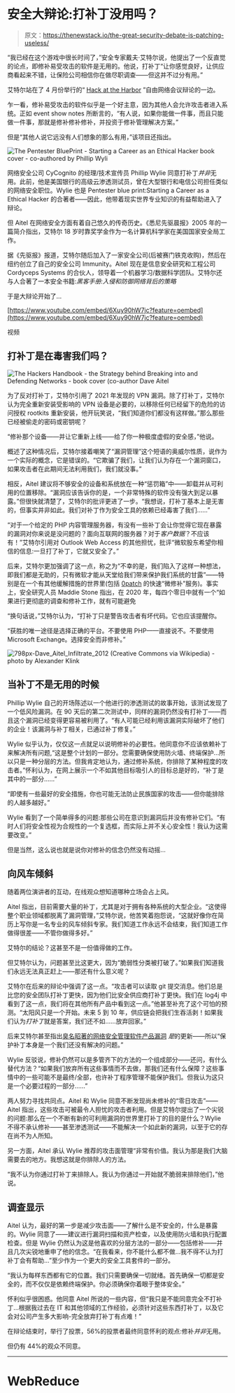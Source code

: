 # 安全大辩论:打补丁没用吗？

> 原文：<https://thenewstack.io/the-great-security-debate-is-patching-useless/>

“我已经在这个游戏中很长时间了，”安全专家戴夫·艾特尔说，他提出了一个反直觉的论点，即修补易受攻击的软件是无用的。他说，打补丁“让你感觉良好，让供应商看起来不错，让保险公司相信你在做尽职调查——但这并不过分有用。”

艾特尔站在了 4 月份举行的“ [Hack at the Harbor](https://hackattheharbor.com/) ”自由网络会议辩论的一边。

乍一看，修补易受攻击的软件似乎是一个好主意，因为其他人会允许攻击者进入系统。正如 event show notes 所断言的，“有人说，如果你能做一件事，而且只能做一件事，那就是修补修补修补，并投资于修补管理解决方案。”

但是“其他人说它远没有人们想象的那么有用，”该项目还指出。

![The Pentester BluePrint - Starting a Career as an Ethical Hacker book cover - co-authored by Phillip Wyli](img/be0ef9d98ce09a18c51218299cd4c1ed.png)

网络安全公司 CyCognito 的经理/技术宣传员 Phillip Wylie 同意打补丁*并非*无用。此前，他是美国银行的高级云渗透测试员，曾在大型银行和电信公司担任类似的网络安全职位。Wylie 也是 Pentester blue print:Starting a Career as a Ethical Hacker 的合著者——因此，他带着现实世界专业知识的有益帮助进入了辩论。

但 Aitel 在网络安全方面有着自己悠久的传奇历史。《悉尼先驱晨报》2005 年的一篇简介指出，艾特尔 18 岁时靠奖学金作为一名计算机科学家在美国国家安全局工作。

据《先驱报》报道，艾特尔随后加入了一家安全公司(后被赛门铁克收购)，然后在纽约创立了自己的安全公司 Immunity。Aitel 现在是信息安全研究和工程公司 Cordyceps Systems 的合伙人，领导着一个机器学习/数据科学团队。艾特尔还与人合著了一本安全书籍:*黑客手册:入侵和防御网络背后的策略*

于是大辩论开始了…

[https://www.youtube.com/embed/6Xuy90hW7jc?feature=oembed](https://www.youtube.com/embed/6Xuy90hW7jc?feature=oembed)

视频

## 打补丁是在毒害我们吗？

![ The Hackers Handbook - the Strategy behind Breaking into and Defending Networks - book cover (co-author Dave Aitel](img/4b76c2e8a6959564210d0246d7e4a63e.png)

为了反对打补丁，艾特尔引用了 2021 年发现的 VPN 漏洞。除了打补丁，艾特尔认为完全重新安装受影响的 VPN 设备是必要的，以移除任何已经留下的危险的访问授权 rootkits 重新安装，他开玩笑说，“我们知道你们都没有这样做。”那么那些已经被偷走的密码或密钥呢？

“修补那个设备——并让它重新上线——给了你一种极度虚假的安全感，”他说。

概述了这种情况后，艾特尔接着嘲笑了“漏洞管理”这个短语的奥威尔性质，说作为一个实际的概念，它是错误的。“它欺骗了我们，让我们认为存在一个漏洞窗口，如果攻击者在此期间无法利用我们，我们就没事。”

相反，Aitel 建议将不够安全的设备和系统放在一种“惩罚箱”中——卸载并从可利用的位置移除。“漏洞应该告诉你的是，一个非常特殊的软件没有强大到足以暴露。”但很快就清楚了，艾特尔的批评更进了一步。“我想说，打补丁基本上是无害的，但事实并非如此。我们对补丁作为安全工具的依赖已经毒害了我们……”

“对于一个给定的 PHP 内容管理服务器，有没有一些补丁会让你觉得它现在暴露的漏洞对你来说是没问题的？面向互联网的服务器？对于*客户数据*？不应该有！”艾特尔引用对 Outlook Web Access 的其他担忧，批评“微软股东希望你相信的信息:一旦打了补丁，它就又安全了。”

后来，艾特尔更加强调了这一点，称之为“不幸的是，我们陷入了这样一种想法，即我们都是无助的，只有微软才能从天堂给我们带来保护我们系统的甘露”——特别是在一个有其他缓解措施的世界里(包括 [0patch](https://0patch.com/) 的快速“微修补”服务)。事实上，安全研究人员 Maddie Stone 指出，在 2020 年，每四个零日中就有一个“如果进行更彻底的调查和修补工作，就有可能避免

“换句话说，”艾特尔认为，“打补丁只是警告攻击者有坏代码。它也应该提醒你。

“获胜的唯一途径是选择正确的平台。不要使用 PHP——直接说不。不要使用 Microsoft Exchange。选择安全而非修补。”

![798px-Dave_Aitel_Infiltrate_2012 (Creative Commons via Wikipedia) - photo by Alexander Klink](img/26aef7313b6e9c7c4042b2a5b6d750cc.png)

## 当补丁不是无用的时候

Phillip Wylie 自己的开场陈述以一个他进行的渗透测试的故事开始，该测试发现了一个低风险漏洞。在 90 天后的第二次测试中，同样的漏洞仍然没有打补丁——而且这个漏洞已经变得更容易被利用了。“有人可能已经利用该漏洞实际破坏了他们的企业！该漏洞与补丁相关，已通过补丁修复。”

Wylie 似乎认为，仅仅这一点就足以说明修补的必要性。他同意你不应该依赖补丁来解决所有问题,“这是整个计划的一部分。您需要确保使用防火墙、终端保护…所以只是一种分层的方法。但我肯定地认为，通过修补系统，你排除了某种程度的攻击者。”怀利认为，在网上展示一个不如其他目标吸引人的目标总是好的，“补丁是其中的一部分……”

“即使有一些最好的安全措施，你也可能无法防止民族国家的攻击——但你能排除的人越多越好。”

Wylie 看到了一个简单得多的问题:那些公司在意识到漏洞后并没有修补它们。“有时人们将安全性视为合规性的一个复选框，而实际上并不关心安全性！我认为这需要改变。”

但是当然，这么说也就是说你对修补的信念仍然没有动摇…

## 向风车倾斜

随着两位演讲者的互动，在线观众想知道哪种立场会占上风。

Aitel 指出，目前需要大量的补丁，尤其是对于拥有各种系统的大型企业。“这使得整个职业领域都脱离了漏洞管理，”艾特尔说，他苦笑着抱怨说，“这就好像你在简历上写你是一名专业的风车倾斜专家。我们知道工作永远不会结束，我们知道工作做得很差——不管你做得多好。”

艾特尔的结论？这甚至不是一份值得做的工作。

但艾特尔认为，问题甚至比这更大，因为“脆弱性分类被打破了。”如果我们知道我们永远无法真正赶上——那还有什么意义呢？

艾特尔在后来的辩论中强调了这一点。“攻击者可以读取 git 提交消息。他们总是比您的安全团队打补丁更快，因为他们比安全供应商打补丁更快。我们在 log4j 中看到了这一点，我们将在其他所有产品中看到这一点。”他甚至补充了这个可怕的预测。“太阳风只是一个开始。未来 5 到 10 年，供应链会把我们生吞活剥！如果我们认为*打补丁*就是答案，我们还不如……放弃回家。”

后来艾特尔甚至指出[臭名昭著的网络安全管理软件产品漏洞](https://thenewstack.io/solarwinds-the-worlds-biggest-security-failure-and-open-sources-better-answer/) *是*的更新——所以“保护补丁本身是一个我们还没有解决的问题。”

Wylie 反驳说，修补仍然可以是多管齐下的方法的一个组成部分——还问，有什么替代方法？“如果我们放弃所有这些事情而不去做，那我们还有什么保障？这些事情中的一些可能不是最终/全部，也许补丁程序管理不能保护我们。但我认为这只是一个必要过程的一部分……”

两人努力寻找共同点。Aitel 和 Wylie 同意不断发现尚未修补的“零日攻击”——Aitel 指出，这些攻击可被最令人担忧的攻击者利用。但是艾特尔提出了一个尖锐的问题:那么在一个不断有新的可利用漏洞的世界里打补丁的目的是什么？Wylie 不得不承认修补——甚至渗透测试——不能解决一个如此新的漏洞，以至于它的存在尚不为人所知。

另一方面，Aitel 承认 Wylie 推荐的攻击面管理“非常有价值。我认为那是我们大脑需要去的地方。我想这就是你排除人的方法。

“我不认为你通过打补丁来排除人。我认为你通过一开始就不脆弱来排除他们，”他说。

## 调查显示

Aitel 认为，最好的第一步是减少攻击面——了解什么是不安全的，什么是暴露的。Wylie 同意了——建议进行漏洞扫描和资产检查，以及使用防火墙和执行配置检查。但是 Wylie 仍然认为这是他喜欢的分层方法的一部分——包括修补——并且几次尖锐地重申了他的信念。“在我看来，你不能什么都不做…我不得不认为打补丁会有帮助…”至少作为一个更大的安全工具套件的一部分。

“我认为每样东西都有它的位置。我们只需要确保一切就绪。首先确保一切都是安全的，而不仅仅是依赖终端保护。你必须确保你着眼于整体安全。”

怀利似乎很困惑。他同意 Aitel 所说的一些内容，但“我只是不能同意完全不打补丁…根据我过去在 IT 和其他领域的工作经验，必须针对这些东西打补丁，以及它会对公司产生多大影响-完全放弃打补丁有点难！”

在辩论结束时，举行了投票，56%的投票者最终同意怀利的观点:修补*并非*无用。

但仍有 44%的观众不同意。

* * *

# WebReduce

<svg xmlns:xlink="http://www.w3.org/1999/xlink" viewBox="0 0 68 31" version="1.1"><title>Group</title> <desc>Created with Sketch.</desc></svg>